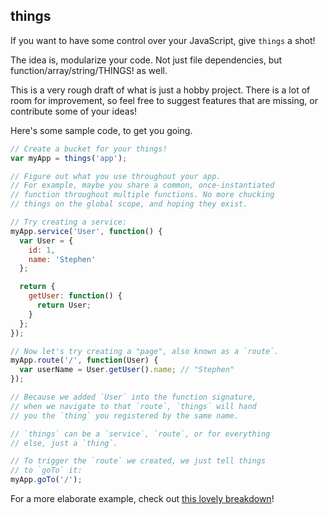 ## things

If you want to have some control over your JavaScript, give `things` a shot!

The idea is, modularize your code. Not just file dependencies, but function/array/string/THINGS! as well.

This is a very rough draft of what is just a hobby project. There is a lot of room for improvement, so feel free to suggest features that are missing, or contribute some of your ideas!

Here's some sample code, to get you going.

```javascript
// Create a bucket for your things!
var myApp = things('app');

// Figure out what you use throughout your app.
// For example, maybe you share a common, once-instantiated
// function throughout multiple functions. No more chucking
// things on the global scope, and hoping they exist.

// Try creating a service:
myApp.service('User', function() {
  var User = {
    id: 1,
    name: 'Stephen'
  };

  return {
    getUser: function() {
      return User;
    }
  };
});

// Now let's try creating a "page", also known as a `route`.
myApp.route('/', function(User) {
  var userName = User.getUser().name; // "Stephen"
});

// Because we added `User` into the function signature,
// when we navigate to that `route`, `things` will hand
// you the `thing` you registered by the same name.

// `things` can be a `service`, `route`, or for everything
// else, just a `thing`.

// To trigger the `route` we created, we just tell things
// to `goTo` it:
myApp.goTo('/');
```

For a more elaborate example, check out [this lovely breakdown](http://stephenplusplus.github.com/things)!
